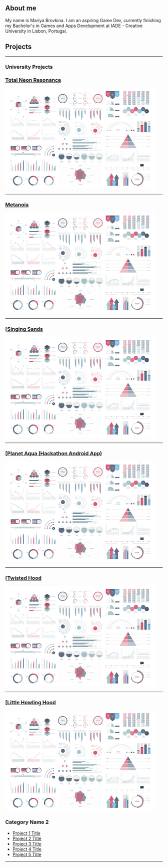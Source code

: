 ## About me

My name is Mariya Brovkina. I am an aspiring Game Dev, currently finishing my Bachelor's in Games and Apps Development at IADE - Creative University in Lisbon, Portugal.


## Projects

---

### University Projects 

### [Total Neon Resonance](/totalneonresonance)
<img src="images/dummy_thumbnail.jpg?raw=true"/>

---
### [Metanoia](/metanoia)
<img src="images/dummy_thumbnail.jpg?raw=true"/>

---
### [[Singing Sands](http://example.com/)
<img src="images/dummy_thumbnail.jpg?raw=true"/>

---
### [[Planet Aqua (Hackathon Android App)](http://example.com/)
<img src="images/dummy_thumbnail.jpg?raw=true"/>

---
### [[Twisted Hood](http://example.com/)
<img src="images/dummy_thumbnail.jpg?raw=true"/>

---
### [[Little Howling Hood](http://example.com/)
<img src="images/dummy_thumbnail.jpg?raw=true"/>

### Category Name 2

- [Project 1 Title](http://example.com/)
- [Project 2 Title](http://example.com/)
- [Project 3 Title](http://example.com/)
- [Project 4 Title](http://example.com/)
- [Project 5 Title](http://example.com/)

---




<!-- Remove above link if you don't want to attibute -->
